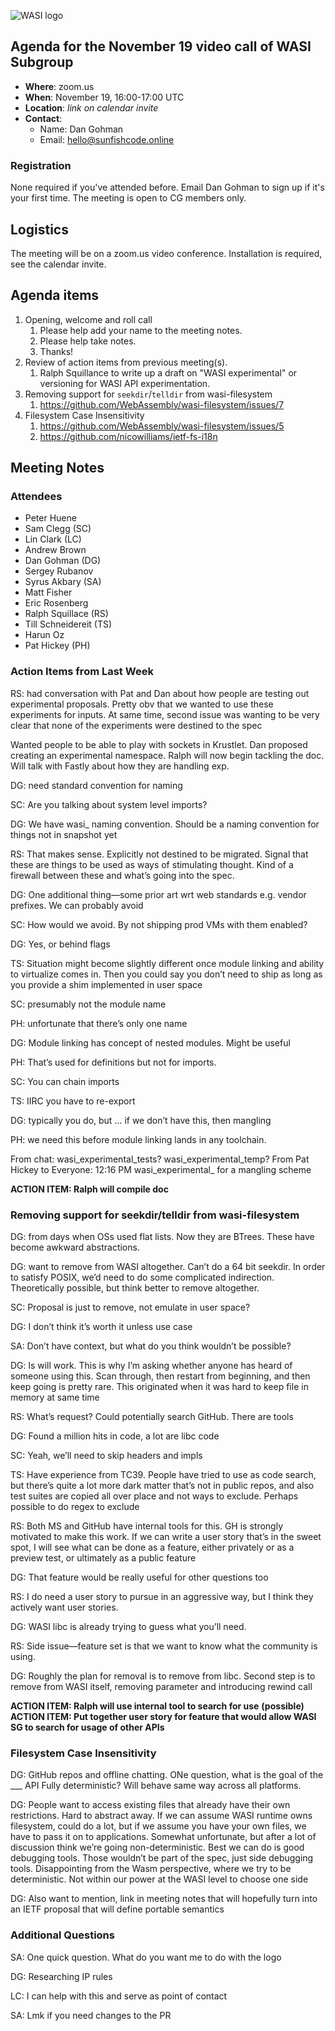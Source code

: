 ![WASI logo](/WASI.png)

## Agenda for the November 19 video call of WASI Subgroup

- **Where**: zoom.us
- **When**: November 19, 16:00-17:00 UTC
- **Location**: *link on calendar invite*
- **Contact**:
    - Name: Dan Gohman
    - Email: hello@sunfishcode.online

### Registration

None required if you've attended before. Email Dan Gohman to sign up if it's
your first time. The meeting is open to CG members only.

## Logistics

The meeting will be on a zoom.us video conference.
Installation is required, see the calendar invite.

## Agenda items

1. Opening, welcome and roll call
    1. Please help add your name to the meeting notes.
    1. Please help take notes.
    1. Thanks!
1. Review of action items from previous meeting(s).
    1. Ralph Squillance to write up a draft on "WASI experimental" or
       versioning for WASI API experimentation.
1. Removing support for `seekdir`/`telldir` from wasi-filesystem
    1. https://github.com/WebAssembly/wasi-filesystem/issues/7
1. Filesystem Case Insensitivity
    1. https://github.com/WebAssembly/wasi-filesystem/issues/5
    1. https://github.com/nicowilliams/ietf-fs-i18n

## Meeting Notes

### Attendees
- Peter Huene
- Sam Clegg (SC)
- Lin Clark (LC)
- Andrew Brown
- Dan Gohman (DG)
- Sergey Rubanov
- Syrus Akbary (SA)
- Matt Fisher
- Eric Rosenberg
- Ralph Squillace (RS)
- Till Schneidereit (TS)
- Harun Oz
- Pat Hickey (PH)

### Action Items from Last Week
RS: had conversation with Pat and Dan about how people are testing out experimental proposals. Pretty obv that we wanted to use these experiments for inputs. At same time, second issue was wanting to be very clear that none of the experiments were destined to the spec

Wanted people to be able to play with sockets in Krustlet. Dan proposed creating an experimental namespace. Ralph will now begin tackling the doc. Will talk with Fastly about how they are handling exp.

DG: need standard convention for naming

SC: Are you talking about system level imports?

DG: We have wasi_ naming convention. Should be a naming convention for things not in snapshot yet

RS: That makes sense. Explicitly not destined to be migrated. Signal that these are things to be used as ways of stimulating thought. Kind of a firewall between these and what’s going into the spec.

DG: One additional thing—some prior art wrt web standards e.g. vendor prefixes. We can probably avoid

SC: How would we avoid. By not shipping prod VMs with them enabled?

DG: Yes, or behind flags

TS: Situation might become slightly different once module linking and ability to virtualize comes in. Then you could say you don’t need to ship as long as you provide a shim implemented in user space

SC: presumably not the module name

PH: unfortunate that there’s only one name

DG: Module linking has concept of nested modules. Might be useful

PH: That’s used for definitions but not for imports.

SC: You can chain imports

TS: IIRC you have to re-export

DG: typically you do, but … if we don’t have this, then mangling

PH: we need this before module linking lands in any toolchain. 

From chat: 
wasi_experimental_tests?
wasi_experimental_temp?
From Pat Hickey to Everyone:  12:16 PM
wasi_experimental_<modulename> for a mangling scheme

**ACTION ITEM: Ralph will compile doc**

### Removing support for seekdir/telldir from wasi-filesystem

DG: from days when OSs used flat lists. Now they are BTrees. These have become awkward abstractions.

DG: want to remove from WASI altogether. Can’t do a 64 bit seekdir. In order to satisfy POSIX, we’d need to do some complicated indirection. Theoretically possible, but think better to remove altogether.

SC: Proposal is just to remove, not emulate in user space?

DG: I don’t think it’s worth it unless use case

SA: Don’t have context, but what do you think wouldn’t be possible?

DG: ls will work. This is why I’m asking whether anyone has heard of someone using this. Scan through, then restart from beginning, and then keep going is pretty rare. This originated when it was hard to keep file in memory at same time

RS: What’s request? Could potentially search GitHub. There are tools

DG: Found a million hits in code, a lot are libc code

SC: Yeah, we’ll need to skip headers and impls

TS: Have experience from TC39. People have tried to use as code search, but there’s quite a lot more dark matter that’s not in public repos, and also test suites are copied all over place and not ways to exclude. Perhaps possible to do regex to exclude

RS: Both MS and GitHub have internal tools for this. GH is strongly motivated to make this work. If we can write a user story that’s in the sweet spot, I will see what can be done as a feature, either privately or as a preview test, or ultimately as a public feature

DG: That feature would be really useful for other questions too

RS: I do need a user story to pursue in an aggressive way, but I think they actively want user stories.

DG: WASI libc is already trying to guess what you’ll need.

RS: Side issue—feature set is that we want to know what the community is using.

DG: Roughly the plan for removal is to remove from libc. Second step is to remove from WASI itself, removing parameter and introducing rewind call

**ACTION ITEM: Ralph will use internal tool to search for use**
**(possible) ACTION ITEM: Put together user story for feature that would allow WASI SG to search for usage of other APIs**

### Filesystem Case Insensitivity

DG: GitHub repos and offline chatting. ONe question, what is the goal of the ___ API Fully deterministic? Will behave same way across all platforms. 

DG: People want to access existing files that already have their own restrictions. Hard to abstract away. If we can assume WASI runtime owns filesystem, could do a lot, but if we assume you have your own files, we have to pass it on to applications. Somewhat unfortunate, but after a lot of discussion think we’re going non-deterministic. Best we can do is good debugging tools. Those wouldn’t be part of the spec, just side debugging tools. Disappointing from the Wasm perspective, where we try to be deterministic. Not within our power at the WASI level to choose one side

DG: Also want to mention, link in meeting notes that will hopefully turn into an IETF proposal that will define portable semantics

### Additional Questions

SA: One quick question. What do you want me to do with the logo

DG: Researching IP rules

LC: I can help with this and serve as point of contact

SA: Lmk if you need changes to the PR

